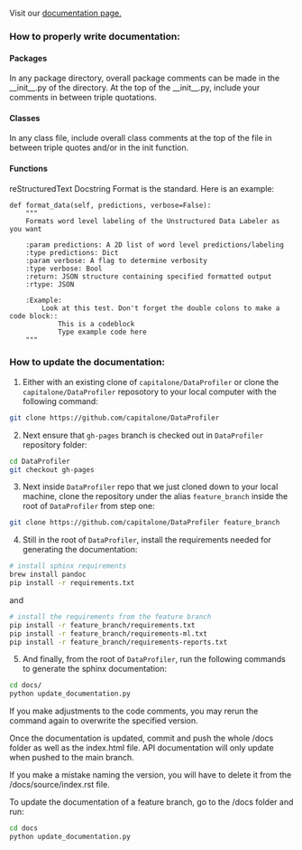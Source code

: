 Visit our [documentation page.](https://github.cloud.capitalone.com/pages/data-innovation/data-profiler/)

### How to properly write documentation:  

#### Packages  
In any package directory, overall package comments can be made in the 
\_\_init\_\_.py of the directory. At the top of the \_\_init\_\_.py,
include your comments in between triple quotations.

#### Classes  
In any class file, include overall class comments at the top of the file
in between triple quotes and/or in the init function.

#### Functions  
reStructuredText Docstring Format is the standard. Here is an example:

    def format_data(self, predictions, verbose=False):
        """
        Formats word level labeling of the Unstructured Data Labeler as you want
        
        :param predictions: A 2D list of word level predictions/labeling
        :type predictions: Dict
        :param verbose: A flag to determine verbosity
        :type verbose: Bool
        :return: JSON structure containing specified formatted output
        :rtype: JSON
        
        :Example:
            Look at this test. Don't forget the double colons to make a code block::
                This is a codeblock
                Type example code here
        """

### How to update the documentation:

1. Either with an existing clone of `capitalone/DataProfiler` or clone the `capitalone/DataProfiler` reposotory to your local computer with the following command: 
```bash
git clone https://github.com/capitalone/DataProfiler
```

2. Next ensure that `gh-pages` branch is checked out in `DataProfiler` repository folder: 
```bash
cd DataProfiler
git checkout gh-pages
```

3. Next inside `DataProfiler` repo that we just cloned down to your local machine, clone the repository under the alias `feature_branch` inside the root of `DataProfiler` from step one: 
```bash
git clone https://github.com/capitalone/DataProfiler feature_branch
```

4. Still in the root of `DataProfiler`, install the requirements needed for generating the documentation: 
```bash
# install sphinx requirements
brew install pandoc
pip install -r requirements.txt
```

and

```bash
# install the requirements from the feature branch
pip install -r feature_branch/requirements.txt
pip install -r feature_branch/requirements-ml.txt
pip install -r feature_branch/requirements-reports.txt
```

5. And finally, from the root of `DataProfiler`, run the following commands to generate the sphinx documentation: 
```bash
cd docs/
python update_documentation.py
```

If you make adjustments to the code comments, you may rerun the command again to overwrite the specified version.

Once the documentation is updated, commit and push the whole 
/docs folder as well as the index.html file. API documentation 
will only update when pushed to the main branch.

If you make a mistake naming the version, you will have to delete it from
the /docs/source/index.rst file.

To update the documentation of a feature branch, go to the /docs folder
and run:
```bash
cd docs
python update_documentation.py
```

